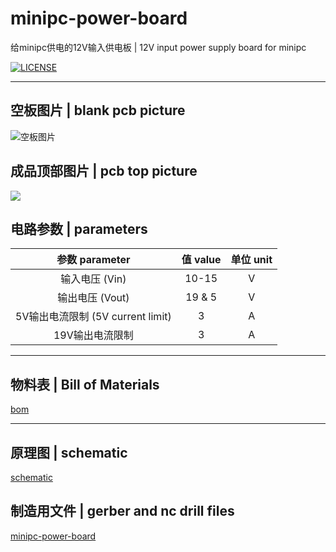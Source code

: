 # minipc-power-board

给minipc供电的12V输入供电板 | 12V input power supply board for minipc

[![LICENSE](https://img.shields.io/badge/license-Anti%20996-blue.svg?style=flat-square)](./LICENSE)


------

## 空板图片 | blank pcb picture

![空板图片](pics/pcb.png)

## 成品顶部图片 | pcb top picture

![](pics/top.png)

## 电路参数 | parameters

|        参数 parameter         | 值 value | 单位 unit |
|:---------------------------:|:-------:|:-------:|
|         输入电压 (Vin)          |  10-15  |    V    |
|         输出电压 (Vout)         | 19 & 5  |    V    |
| 5V输出电流限制 (5V current limit) |    3    |    A    |
|          19V输出电流限制          |    3    |    A    |

------

## 物料表 | Bill of Materials

[bom](./bom.md)

------

## 原理图 | schematic

[schematic](./schematic/MiniPc-pwr.pdf)

## 制造用文件 | gerber and nc drill files

[minipc-power-board](./minipc-power-board.zip)

